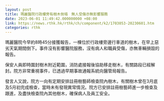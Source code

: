 ```yaml
---
layout: post
title: 瑪麗醫院行政樓旁有樹木倒塌　無人受傷亦無影響服務
date: 2023-06-01 11:49:42.000000000 +08:00
link: https://news.rthk.hk/rthk/ch/component/k2/1703053-20230601.htm
categories: rthk
---
```


瑪麗醫院今早約8時45分接獲報告，一棵位於行政樓旁邊行車道的樹木，在早上惡劣天氣期間倒下。事件沒有影響醫院服務，沒有病人和職員受傷，亦無車輛損毀的報告。

保安人員即時圍封樹木附近範圍，消防處接報後協助移走樹木，有關路段已經解封。院方非常重視事件，已透過早期事故通報系統向醫管局報告。
 
發言人又說，院方一向有定期安排註冊樹藝師檢查院內樹木，有關樹木曾在3月底及5月初完成檢查，當時未有發現異常情況。院方已安排註冊樹藝師進一步檢查及跟進，及盡快檢查院內其他樹木，確保病人及員工安全。

